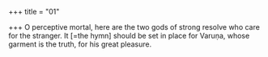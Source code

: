 +++
title = "01"

+++
O perceptive mortal, here are the two gods of strong resolve who care for  the stranger.
It [=the hymn] should be set in place for Varuṇa, whose garment is the  truth, for his great pleasure.